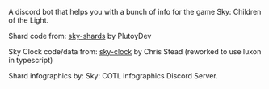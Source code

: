 A discord bot that helps you with a bunch of info for the game
Sky: Children of the Light.

Shard code from: [sky-shards](https://github.com/PlutoyDev/sky-shards) by PlutoyDev

Sky Clock code/data from: [sky-clock](https://github.com/cmstead/sky-clock) by Chris Stead (reworked to use luxon in typescript)

Shard infographics by: Sky: COTL infographics Discord Server.